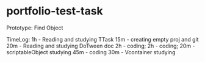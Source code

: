 # portfolio-test-task
Prototype: Find Object

TimeLog:
	1h - Reading and studying TTask
	15m - creating empty proj and git
	20m - Reading and studying DoTween doc
	2h - coding;
	2h - coding;
	20m - scriptableObject studying
	45m - coding
	30m - Vcontainer studying